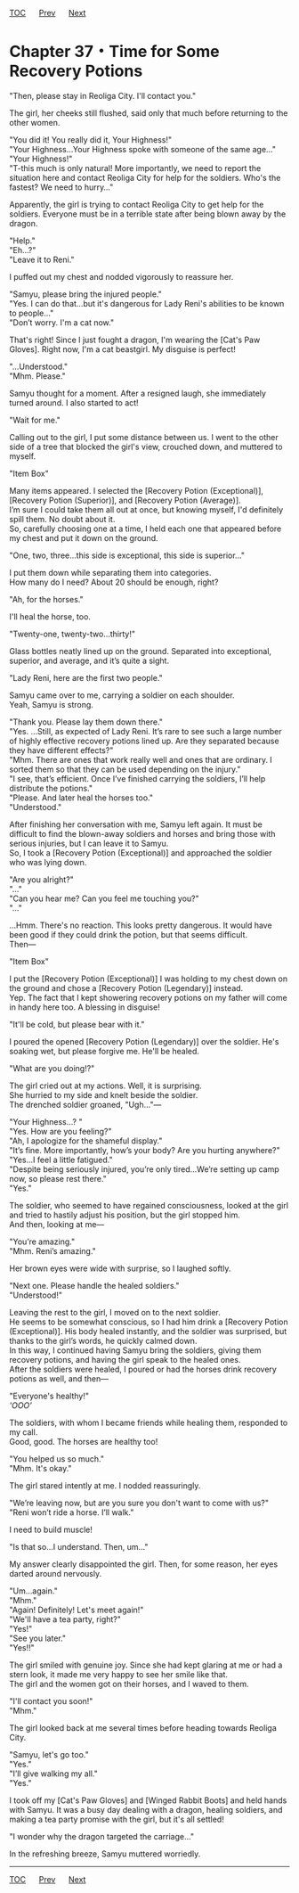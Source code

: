 [TOC](../readme.md)&nbsp;&nbsp;&nbsp;&nbsp;&nbsp;&nbsp;[Prev](Section_0036.md)&nbsp;&nbsp;&nbsp;&nbsp;&nbsp;&nbsp;[Next](Section_0038.md)



# Chapter 37・Time for Some Recovery Potions

"Then, please stay in Reoliga City. I'll contact you."  
  
The girl, her cheeks still flushed, said only that much before returning
to the other women.  
  
"You did it! You really did it, Your Highness!"  
"Your Highness…Your Highness spoke with someone of the same age…"  
"Your Highness!"  
"T-this much is only natural! More importantly, we need to report the
situation here and contact Reoliga City for help for the soldiers. Who's
the fastest? We need to hurry…"  
  
Apparently, the girl is trying to contact Reoliga City to get help for
the soldiers. Everyone must be in a terrible state after being blown
away by the dragon.  
  
"Help."  
"Eh…?"  
"Leave it to Reni."  
  
I puffed out my chest and nodded vigorously to reassure her.  
  
"Samyu, please bring the injured people."  
"Yes. I can do that…but it's dangerous for Lady Reni's abilities to be
known to people…"  
"Don’t worry. I'm a cat now."  
  
That's right! Since I just fought a dragon, I'm wearing the \[Cat's Paw
Gloves\]. Right now, I'm a cat beastgirl. My disguise is perfect!  
  
"…Understood."  
"Mhm. Please."  
  
Samyu thought for a moment. After a resigned laugh, she immediately
turned around. I also started to act!  
  
"Wait for me."  
  
Calling out to the girl, I put some distance between us. I went to the
other side of a tree that blocked the girl's view, crouched down, and
muttered to myself.  
  
"Item Box"  
  
Many items appeared. I selected the \[Recovery Potion (Exceptional)\],
\[Recovery Potion (Superior)\], and \[Recovery Potion (Average)\].  
I’m sure I could take them all out at once, but knowing myself, I'd
definitely spill them. No doubt about it.  
So, carefully choosing one at a time, I held each one that appeared
before my chest and put it down on the ground.  
  
"One, two, three…this side is exceptional, this side is superior…"  
  
I put them down while separating them into categories.  
How many do I need? About 20 should be enough, right?  
  
"Ah, for the horses."  
  
I'll heal the horse, too.  
  
"Twenty-one, twenty-two…thirty!"  
  
Glass bottles neatly lined up on the ground. Separated into exceptional,
superior, and average, and it’s quite a sight.  
  
"Lady Reni, here are the first two people."  
  
Samyu came over to me, carrying a soldier on each shoulder.  
Yeah, Samyu is strong.  
  
"Thank you. Please lay them down there."  
"Yes. …Still, as expected of Lady Reni. It’s rare to see such a large
number of highly effective recovery potions lined up. Are they separated
because they have different effects?"  
"Mhm. There are ones that work really well and ones that are ordinary. I
sorted them so that they can be used depending on the injury."  
"I see, that’s efficient. Once I’ve finished carrying the soldiers, I’ll
help distribute the potions."  
"Please. And later heal the horses too."  
"Understood."  
  
After finishing her conversation with me, Samyu left again. It must be
difficult to find the blown-away soldiers and horses and bring those
with serious injuries, but I can leave it to Samyu.  
So, I took a \[Recovery Potion (Exceptional)\] and approached the
soldier who was lying down.  
  
"Are you alright?"  
"…"  
"Can you hear me? Can you feel me touching you?"  
"…"  
  
…Hmm. There's no reaction. This looks pretty dangerous. It would have
been good if they could drink the potion, but that seems difficult.  
Then—  
  
"Item Box"  
  
I put the \[Recovery Potion (Exceptional)\] I was holding to my chest
down on the ground and chose a \[Recovery Potion (Legendary)\]
instead.  
Yep. The fact that I kept showering recovery potions on my father will
come in handy here too. A blessing in disguise!  
  
"It'll be cold, but please bear with it."  
  
I poured the opened \[Recovery Potion (Legendary)\] over the soldier.
He's soaking wet, but please forgive me. He'll be healed.  
  
"What are you doing!?"  
  
The girl cried out at my actions. Well, it is surprising.  
She hurried to my side and knelt beside the soldier.  
The drenched soldier groaned, "Ugh…"—  
  
"Your Highness…? "  
"Yes. How are you feeling?"  
"Ah, I apologize for the shameful display."  
"It’s fine. More importantly, how’s your body? Are you hurting
anywhere?"  
"Yes…I feel a little fatigued."  
"Despite being seriously injured, you’re only tired…We’re setting up
camp now, so please rest there."  
"Yes."  
  
The soldier, who seemed to have regained consciousness, looked at the
girl and tried to hastily adjust his position, but the girl stopped
him.  
And then, looking at me—  
  
"You’re amazing."  
"Mhm. Reni’s amazing."  
  
Her brown eyes were wide with surprise, so I laughed softly.  
  
"Next one. Please handle the healed soldiers."  
"Understood!"  
  
Leaving the rest to the girl, I moved on to the next soldier.  
He seems to be somewhat conscious, so I had him drink a \[Recovery
Potion (Exceptional)\]. His body healed instantly, and the soldier was
surprised, but thanks to the girl’s words, he quickly calmed down.  
In this way, I continued having Samyu bring the soldiers, giving them
recovery potions, and having the girl speak to the healed ones.  
After the soldiers were healed, I poured or had the horses drink
recovery potions as well, and then—  
  
"Everyone's healthy!"  
*'OOO’*  
  
The soldiers, with whom I became friends while healing them, responded
to my call.  
Good, good. The horses are healthy too!  
  
"You helped us so much."  
"Mhm. It's okay."  
  
The girl stared intently at me. I nodded reassuringly.  
  
"We’re leaving now, but are you sure you don't want to come with us?"  
"Reni won’t ride a horse. I’ll walk."  
  
I need to build muscle!  
  
"Is that so…I understand. Then, um…"  
  
My answer clearly disappointed the girl. Then, for some reason, her eyes
darted around nervously.  
  
"Um…again."  
"Mhm."  
"Again! Definitely! Let's meet again!"  
"We'll have a tea party, right?"  
"Yes!"  
"See you later."  
"Yes!!"  
  
The girl smiled with genuine joy. Since she had kept glaring at me or
had a stern look, it made me very happy to see her smile like that.  
The girl and the women got on their horses, and I waved to them.  
  
"I'll contact you soon!"  
"Mhm."  
  
The girl looked back at me several times before heading towards Reoliga
City.  
  
"Samyu, let's go too."  
"Yes."  
"I’ll give walking my all."  
"Yes."  
  
I took off my \[Cat's Paw Gloves\] and \[Winged Rabbit Boots\] and held
hands with Samyu. It was a busy day dealing with a dragon, healing
soldiers, and making a tea party promise with the girl, but it's all
settled!  
  
"I wonder why the dragon targeted the carriage…"  
  
In the refreshing breeze, Samyu muttered worriedly.  
  
  
  


---
[TOC](../readme.md)&nbsp;&nbsp;&nbsp;&nbsp;&nbsp;&nbsp;[Prev](Section_0036.md)&nbsp;&nbsp;&nbsp;&nbsp;&nbsp;&nbsp;[Next](Section_0038.md)

